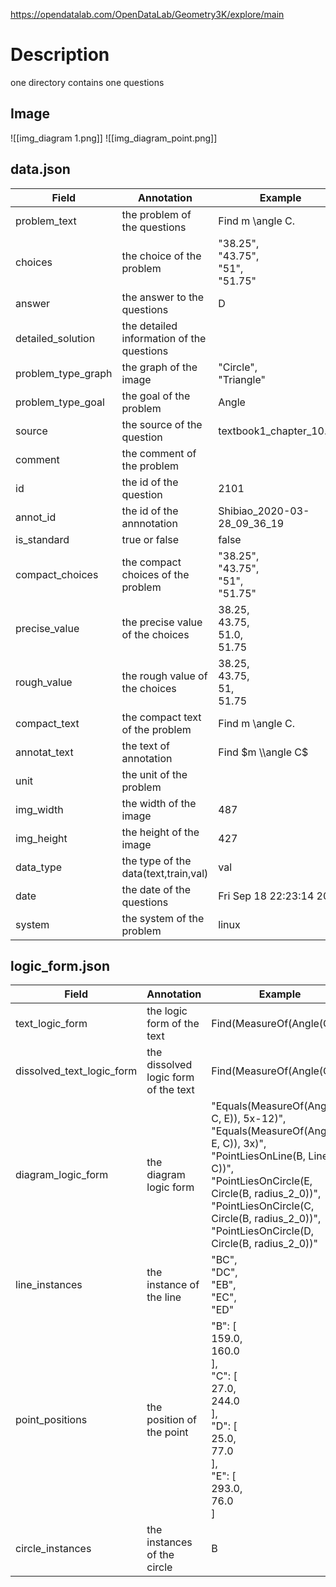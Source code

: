 https://opendatalab.com/OpenDataLab/Geometry3K/explore/main
# Description
one directory contains one questions

## Image
![[img_diagram 1.png]]
![[img_diagram_point.png]]
## data.json
| Field              | Annotation                                | Example                                        |
| ------------------ | ----------------------------------------- | ---------------------------------------------- |
| problem_text       | the problem of the questions              | Find m \\angle C.                              |
| choices            | the choice of the problem                 | "38.25",<br>"43.75",<br>"51",<br>"51.75"       |
| answer             | the answer to the questions               | D                                              |
| detailed_solution  | the detailed information of the questions |                                                |
| problem_type_graph | the graph of the image                    | "Circle",<br>    "Triangle"                    |
| problem_type_goal  | the goal of the problem                   | Angle                                          |
| source             | the source of the question                | textbook1_chapter_10.pdf                       |
| comment            | the comment of the problem                |                                                |
| id                 | the id of the question                    | 2101                                           |
| annot_id           | the id of the annnotation                 | Shibiao_2020-03-28_09_36_19                    |
| is_standard        | true or false                             | false                                          |
| compact_choices    | the compact choices of the problem        | "38.25",<br>"43.75",<br>"51",<br>"51.75"       |
| precise_value      | the precise value of the choices          | 38.25,<br>    43.75,<br>    51.0,<br>    51.75 |
| rough_value        | the rough value of the choices            | 38.25,<br>    43.75,<br>    51,<br>    51.75   |
| compact_text       | the compact text of the problem           | Find m \\angle C.                              |
| annotat_text       | the text of annotation                    | Find $m \\angle C$                             |
| unit               | the unit of the problem                   |                                                |
| img_width          | the width of the image                    | 487                                            |
| img_height         | the height of the image                   | 427                                            |
| data_type          | the type of the data(text,train,val)      | val                                            |
| date               | the date of the questions                 | Fri Sep 18 22:23:14 2020                       |
| system             | the system of the problem                 | linux                                          |
## logic_form.json
| Field                     | Annotation                           | Example                                                                                                                                                                                                                                                                                               |
| ------------------------- | ------------------------------------ | ----------------------------------------------------------------------------------------------------------------------------------------------------------------------------------------------------------------------------------------------------------------------------------------------------- |
| text_logic_form           | the logic form of the text           | Find(MeasureOf(Angle(C)))                                                                                                                                                                                                                                                                             |
| dissolved_text_logic_form | the dissolved logic form of the text | Find(MeasureOf(Angle(C)))                                                                                                                                                                                                                                                                             |
| diagram_logic_form        | the diagram logic form               | "Equals(MeasureOf(Angle(D, C, E)), 5x-12)",<br>    "Equals(MeasureOf(Angle(D, E, C)), 3x)",<br>    "PointLiesOnLine(B, Line(E, C))",<br>    "PointLiesOnCircle(E, Circle(B, radius_2_0))",<br>    "PointLiesOnCircle(C, Circle(B, radius_2_0))",<br>    "PointLiesOnCircle(D, Circle(B, radius_2_0))" |
| line_instances            | the instance of the line             | "BC",<br>    "DC",<br>    "EB",<br>    "EC",<br>    "ED"                                                                                                                                                                                                                                              |
| point_positions           | the position of the point            | "B": [<br>      159.0,<br>      160.0<br>    ],<br>    "C": [<br>      27.0,<br>      244.0<br>    ],<br>    "D": [<br>      25.0,<br>      77.0<br>    ],<br>    "E": [<br>      293.0,<br>      76.0<br>    ]                                                                                       |
| circle_instances          | the instances of the circle          | B                                                                                                                                                                                                                                                                                                     |